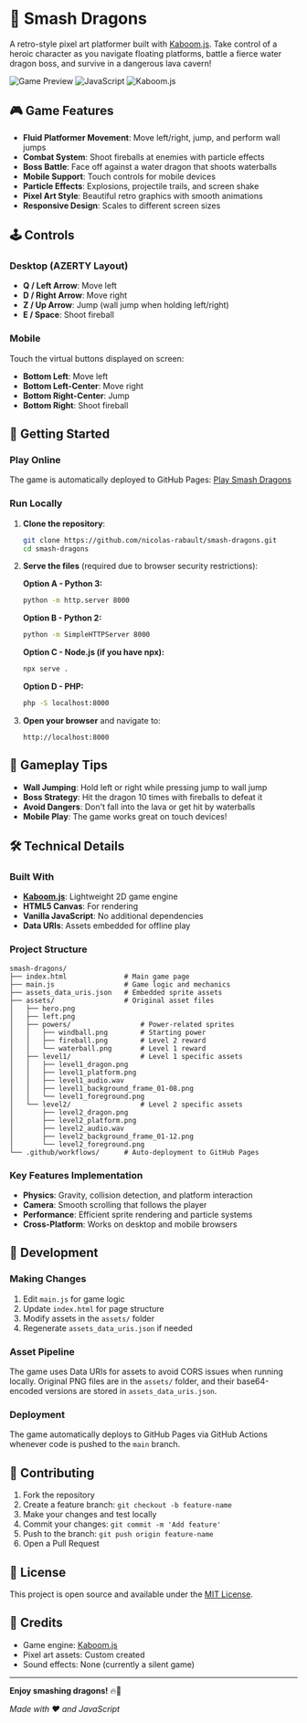 # 🐉 Smash Dragons

A retro-style pixel art platformer built with [Kaboom.js](https://kaboomjs.com/). Take control of a heroic character as you navigate floating platforms, battle a fierce water dragon boss, and survive in a dangerous lava cavern!

![Game Preview](https://img.shields.io/badge/Game-Playable-brightgreen)
![JavaScript](https://img.shields.io/badge/JavaScript-ES6+-yellow)
![Kaboom.js](https://img.shields.io/badge/Engine-Kaboom.js-blue)

## 🎮 Game Features

- **Fluid Platformer Movement**: Move left/right, jump, and perform wall jumps
- **Combat System**: Shoot fireballs at enemies with particle effects
- **Boss Battle**: Face off against a water dragon that shoots waterballs
- **Mobile Support**: Touch controls for mobile devices
- **Particle Effects**: Explosions, projectile trails, and screen shake
- **Pixel Art Style**: Beautiful retro graphics with smooth animations
- **Responsive Design**: Scales to different screen sizes

## 🕹️ Controls

### Desktop (AZERTY Layout)

- **Q / Left Arrow**: Move left
- **D / Right Arrow**: Move right
- **Z / Up Arrow**: Jump (wall jump when holding left/right)
- **E / Space**: Shoot fireball

### Mobile

Touch the virtual buttons displayed on screen:

- **Bottom Left**: Move left
- **Bottom Left-Center**: Move right
- **Bottom Right-Center**: Jump
- **Bottom Right**: Shoot fireball

## 🚀 Getting Started

### Play Online

The game is automatically deployed to GitHub Pages: [Play Smash Dragons](https://nicolas-rabault.github.io/smash-dragons/)

### Run Locally

1. **Clone the repository**:

   ```bash
   git clone https://github.com/nicolas-rabault/smash-dragons.git
   cd smash-dragons
   ```

2. **Serve the files** (required due to browser security restrictions):

   **Option A - Python 3:**

   ```bash
   python -m http.server 8000
   ```

   **Option B - Python 2:**

   ```bash
   python -m SimpleHTTPServer 8000
   ```

   **Option C - Node.js (if you have npx):**

   ```bash
   npx serve .
   ```

   **Option D - PHP:**

   ```bash
   php -S localhost:8000
   ```

3. **Open your browser** and navigate to:
   ```
   http://localhost:8000
   ```

## 🎯 Gameplay Tips

- **Wall Jumping**: Hold left or right while pressing jump to wall jump
- **Boss Strategy**: Hit the dragon 10 times with fireballs to defeat it
- **Avoid Dangers**: Don't fall into the lava or get hit by waterballs
- **Mobile Play**: The game works great on touch devices!

## 🛠️ Technical Details

### Built With

- **[Kaboom.js](https://kaboomjs.com/)**: Lightweight 2D game engine
- **HTML5 Canvas**: For rendering
- **Vanilla JavaScript**: No additional dependencies
- **Data URIs**: Assets embedded for offline play

### Project Structure

```
smash-dragons/
├── index.html              # Main game page
├── main.js                 # Game logic and mechanics
├── assets_data_uris.json   # Embedded sprite assets
├── assets/                 # Original asset files
│   ├── hero.png
│   ├── left.png
│   ├── powers/                 # Power-related sprites
│   │   ├── windball.png        # Starting power
│   │   ├── fireball.png        # Level 2 reward
│   │   └── waterball.png       # Level 1 reward
│   ├── level1/                 # Level 1 specific assets
│   │   ├── level1_dragon.png
│   │   ├── level1_platform.png
│   │   ├── level1_audio.wav
│   │   ├── level1_background_frame_01-08.png
│   │   └── level1_foreground.png
│   └── level2/                 # Level 2 specific assets
│       ├── level2_dragon.png
│       ├── level2_platform.png
│       ├── level2_audio.wav
│       ├── level2_background_frame_01-12.png
│       └── level2_foreground.png
└── .github/workflows/      # Auto-deployment to GitHub Pages
```

### Key Features Implementation

- **Physics**: Gravity, collision detection, and platform interaction
- **Camera**: Smooth scrolling that follows the player
- **Performance**: Efficient sprite rendering and particle systems
- **Cross-Platform**: Works on desktop and mobile browsers

## 🔧 Development

### Making Changes

1. Edit `main.js` for game logic
2. Update `index.html` for page structure
3. Modify assets in the `assets/` folder
4. Regenerate `assets_data_uris.json` if needed

### Asset Pipeline

The game uses Data URIs for assets to avoid CORS issues when running locally. Original PNG files are in the `assets/` folder, and their base64-encoded versions are stored in `assets_data_uris.json`.

### Deployment

The game automatically deploys to GitHub Pages via GitHub Actions whenever code is pushed to the `main` branch.

## 🤝 Contributing

1. Fork the repository
2. Create a feature branch: `git checkout -b feature-name`
3. Make your changes and test locally
4. Commit your changes: `git commit -m 'Add feature'`
5. Push to the branch: `git push origin feature-name`
6. Open a Pull Request

## 📜 License

This project is open source and available under the [MIT License](LICENSE).

## 🎨 Credits

- Game engine: [Kaboom.js](https://kaboomjs.com/)
- Pixel art assets: Custom created
- Sound effects: None (currently a silent game)

---

**Enjoy smashing dragons!** 🔥🐉

_Made with ❤️ and JavaScript_
